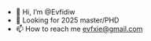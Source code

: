 - 👋 Hi, I’m @Evfidiw
- 👀 Looking for 2025 master/PHD
- 📫 How to reach me evfxie@gmail.com

<!---
Evfidiw/Evfidiw is a ✨ special ✨ repository because its `README.md` (this file) appears on your GitHub profile.
You can click the Preview link to take a look at your changes.
--->

